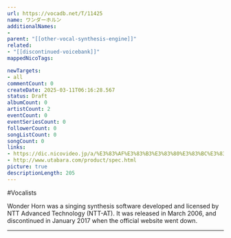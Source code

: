 ```yaml
---
url: https://vocadb.net/T/11425
name: ワンダーホルン
additionalNames: 
- 
parent: "[[other-vocal-synthesis-engine]]"
related:
- "[[discontinued-voicebank]]"
mappedNicoTags:

newTargets:
- all
commentCount: 0
createDate: 2025-03-11T06:16:28.567
status: Draft
albumCount: 0
artistCount: 2
eventCount: 0
eventSeriesCount: 0
followerCount: 0
songListCount: 0
songCount: 0
links: 
- https://dic.nicovideo.jp/a/%E3%83%AF%E3%83%B3%E3%83%80%E3%83%BC%E3%83%9B%E3%83%AB%E3%83%B3%28%E9%9F%B3%E5%A3%B0%E5%90%88%E6%88%90%29
- http://www.utabara.com/product/spec.html
picture: true
descriptionLength: 205
---
```


#Vocalists

Wonder Horn was a singing synthesis software developed and licensed by NTT Advanced Technology (NTT-AT). It was released in March 2006, and discontinued in January 2017 when the official website went down.

---

